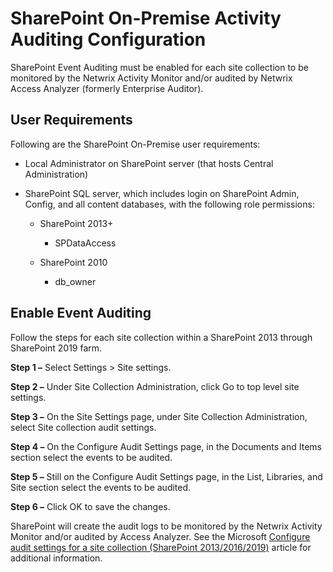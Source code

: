 # SharePoint On-Premise Activity Auditing Configuration

SharePoint Event Auditing must be enabled for each site collection to be monitored by the Netwrix
Activity Monitor and/or audited by Netwrix Access Analyzer (formerly Enterprise Auditor).

## User Requirements

Following are the SharePoint On-Premise user requirements:

- Local Administrator on SharePoint server (that hosts Central Administration)
- SharePoint SQL server, which includes login on SharePoint Admin, Config, and all content
  databases, with the following role permissions:

  - SharePoint 2013+

    - SPDataAccess

  - SharePoint 2010

    - db_owner

## Enable Event Auditing

Follow the steps for each site collection within a SharePoint 2013 through SharePoint 2019 farm.

**Step 1 –** Select Settings > Site settings.

**Step 2 –** Under Site Collection Administration, click Go to top level site settings.

**Step 3 –** On the Site Settings page, under Site Collection Administration, select Site collection
audit settings.

**Step 4 –** On the Configure Audit Settings page, in the Documents and Items section select the
events to be audited.

**Step 5 –** Still on the Configure Audit Settings page, in the List, Libraries, and Site section
select the events to be audited.

**Step 6 –** Click OK to save the changes.

SharePoint will create the audit logs to be monitored by the Netwrix Activity Monitor and/or audited
by Access Analyzer. See the Microsoft
[Configure audit settings for a site collection (SharePoint 2013/2016/2019)](https://support.office.com/en-us/article/Configure-audit-settings-for-a-site-collection-a9920c97-38c0-44f2-8bcb-4cf1e2ae22d2)
article for additional information.
